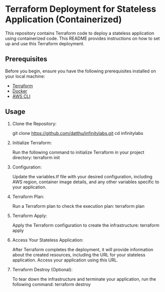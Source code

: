 # Terraform Deployment for Stateless Application (Containerized)

This repository contains Terraform code to deploy a stateless application using containerized code. This README provides instructions on how to set up and use this Terraform deployment.

## Prerequisites

Before you begin, ensure you have the following prerequisites installed on your local machine:

- [Terraform](https://www.terraform.io/downloads.html)
- [Docker](https://docs.docker.com/get-docker/)
- [AWS CLI](https://aws.amazon.com/cli/)

## Usage

1. Clone the Repository:

   git clone https://github.com/datthu/infinitylabs.git
   cd infinitylabs
   
2. Initialize Terraform:

   Run the following command to initialize Terraform in your project directory:
   terraform init

3. Configuration:

   Update the variables.tf file with your desired configuration, including AWS region, container image details, and any other variables specific to your application.

4. Terraform Plan:

   Run a Terraform plan to check the execution plan:
   terraform plan

5. Terraform Apply:

   Apply the Terraform configuration to create the infrastructure:
   terraform apply

6. Access Your Stateless Application:

   After Terraform completes the deployment, it will provide information about the created resources, including the URL for your stateless application. Access your application using this URL.

7. Terraform Destroy (Optional):

   To tear down the infrastructure and terminate your application, run the following command:
   terraform destroy
